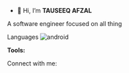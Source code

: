 - 👋 Hi, I’m **TAUSEEQ AFZAL**

A software engineer focused on all thing


Languages
![android](https://user-images.githubusercontent.com/49031493/208660278-a21fef3a-0943-4cf5-9716-049970408b42.png)



**Tools:**

Connect with me:
